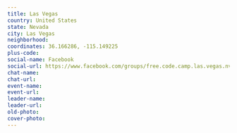 ```yaml
---
title: Las Vegas
country: United States
state: Nevada
city: Las Vegas
neighborhood: 
coordinates: 36.166286, -115.149225
plus-code:
social-name: Facebook
social-url: https://www.facebook.com/groups/free.code.camp.las.vegas.nv
chat-name:
chat-url:
event-name:
event-url:
leader-name:
leader-url:
old-photo: 
cover-photo:
---
```

